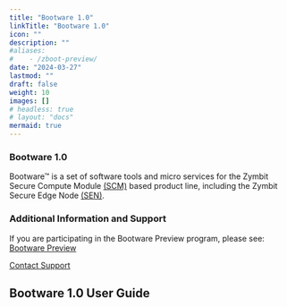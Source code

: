 ```yaml
---
title: "Bootware 1.0"
linkTitle: "Bootware 1.0"
icon: ""
description: ""
#aliases:
#    - /zboot-preview/
date: "2024-03-27"
lastmod: ""
draft: false
weight: 10
images: []
# headless: true
# layout: "docs"
mermaid: true
---
```



### Bootware 1.0 

Bootware™ is a set of software tools and micro services for the Zymbit Secure Compute Module [(SCM)](https://www.zymbit.com/scm/) based product line, including the Zymbit Secure Edge Node [(SEN)](https://www.zymbit.com/secure-compute-node/). 

### Additional Information and Support
    
If you are participating in the Bootware Preview program, please see: [Bootware Preview](../bootware-preview)

[Contact Support](mailto:support@zymbit.com)


## Bootware 1.0 User Guide

